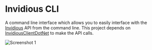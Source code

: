
# Invidious CLI 

A command line interface which allows you to easily interface with the [Invidious](https://github.com/iv-org/invidious) API from the command line. This project depends on [InvidiousClientDotNet](https://github.com/MarmadileManteater/InvidiousClientDotNet) to make the API calls.

![Screenshot 1](https://raw.githubusercontent.com/MarmadileManteater/InvidiousCLIDotNet/development/screenshots/screenshot1.gif)